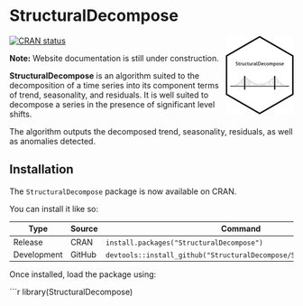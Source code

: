 
# StructuralDecompose

<img src="man/figures/logo.png" align="right" width="120" />

<!-- badges: start -->

[![CRAN
status](https://www.r-pkg.org/badges/version/StructuralDecompose)](https://CRAN.R-project.org/package=StructuralDecompose)

<!-- badges: end -->

**Note:** Website documentation is still under construction.

**StructuralDecompose** is an algorithm suited to the decomposition of a
time series into its component terms of trend, seasonality, and
residuals. It is well suited to decompose a series in the presence of
significant level shifts.

The algorithm outputs the decomposed trend, seasonality, residuals, as
well as anomalies detected.

## Installation

The `StructuralDecompose` package is now available on CRAN.

You can install it like so:

| Type        | Source | Command                                                               |
|-------------|--------|-----------------------------------------------------------------------|
| Release     | CRAN   | `install.packages("StructuralDecompose")`                             |
| Development | GitHub | `devtools::install_github("StructuralDecompose/StructuralDecompose")` |

Once installed, load the package using:

\`\`\`r library(StructuralDecompose)
